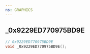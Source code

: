 ```yaml
---
ns: GRAPHICS
---
```

## _0x9229ED770975BD9E

```c
// 0x9229ED770975BD9E
void _0x9229ED770975BD9E();
```


